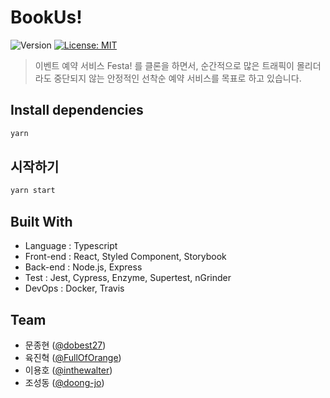 <h1>BookUs!</h1>
<p>
  <img alt="Version" src="https://img.shields.io/badge/version-0.0.0-blue.svg?cacheSeconds=2592000" />
  <a href="#" target="_blank">
    <img alt="License: MIT" src="https://img.shields.io/badge/License-MIT-yellow.svg" />
  </a>
</p>

> 이벤트 예약 서비스 Festa! 를 클론을 하면서, 순간적으로 많은 트래픽이 몰리더라도 중단되지 않는 안정적인 선착순 예약 서비스를 목표로 하고 있습니다.

## Install dependencies

```sh
yarn
```

## 시작하기

```sh
yarn start
```

## Built With

- Language : Typescript
- Front-end : React, Styled Component, Storybook
- Back-end : Node.js, Express
- Test : Jest, Cypress, Enzyme, Supertest, nGrinder
- DevOps : Docker, Travis

## Team

- 문종현 ([@dobest27](https://github.com/dobest27))
- 육진혁 ([@FullOfOrange](https://github.com/FullOfOrange))
- 이용호 ([@inthewalter](https://github.com/inthewalter))
- 조성동 ([@doong-jo](https://github.com/doong-jo))
